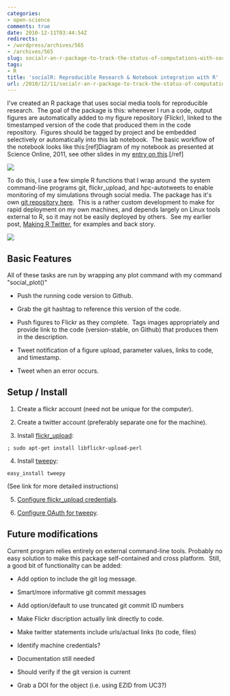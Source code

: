 ```yaml
---
categories:
- open-science
comments: true
date: 2010-12-11T03:44:54Z
redirects:
- /wordpress/archives/565
- /archives/565
slug: socialr-an-r-package-to-track-the-status-of-computations-with-social-network-tools
tags:
- R
title: 'socialR: Reproducible Research & Notebook integration with R'
url: /2010/12/11/socialr-an-r-package-to-track-the-status-of-computations-with-social-network-tools/
---
```


I've created an R package that uses social media tools for reproducible research.  The goal of the package is this: whenever I run a code, output figures are automatically added to my figure repository (Flickr), linked to the timestamped version of the code that produced them in the code repository.  Figures should be tagged by project and be embedded selectively or automatically into this lab notebook.  The basic workflow of the notebook looks like this:[ref]Diagram of my notebook as presented at Science Online, 2011, see other slides in my [entry on this](http://www.carlboettiger.info/archives/792).[/ref]

![]( http://farm6.staticflickr.com/5259/5471680767_34c350314e_o.png )


To do this, I use a few simple R functions that I wrap around  the system command-line programs git, flickr_upload, and hpc-autotweets to enable monitoring of my simulations through social media. The package has it's own [git repository here](https://github.com/cboettig/socialR).  This is a rather custom development to make for rapid deployment on my own machines, and depends largely on Linux tools external to R, so it may not be easily deployed by others.  See my earlier post, [Making R Twitter](http://www.carlboettiger.info/archives/375), for examples and back story.

![]( http://farm5.staticflickr.com/4112/5196584707_663796eb6e_o.png )



## Basic Features


All of these tasks are run by wrapping any plot command with my command "social_plot()"



	
  * Push the running code version to Github.

	
  * Grab the git hashtag to reference this version of the code.

	
  * Push figures to Flickr as they complete.  Tags images appropriately and provide link to the code (version-stable, on Github) that produces them in the description.

	
  * Tweet notification of a figure upload, parameter values, links to code, and timestamp.



	
  * Tweet when an error occurs.




## Setup / Install





	
  1. Create a flickr account (need not be unique for the computer).

	
  2. Create a twitter account (preferably separate one for the machine).

	
  3. Install [flickr_upload](http://search.cpan.org/~cpb/Flickr-Upload/flickr_upload):

    
    ; sudo apt-get install libflickr-upload-perl




	
  4. Install [tweepy](https://github.com/joshthecoder/tweepy/blob/master/INSTALL):

    
    easy_install tweepy




(See link for more detailed instructions)
	
  5. [Configure flickr_upload credentials](http://search.cpan.org/~cpb/Flickr-Upload/flickr_upload#___top).

	
  6. [Configure OAuth for tweepy](http://jeffmiller.github.com/2010/05/31/twitter-from-the-command-line-in-python-using-oauth).




## Future modifications


Current program relies entirely on external command-line tools. Probably no easy solution to make this package self-contained and cross platform.  Still, a good bit of functionality can be added:



	
  * Add option to include the git log message.

	
  * Smart/more informative git commit messages

	
  * Add option/default to use truncated git commit ID numbers

	
  * Make Flickr discription actually link directly to code.

	
  * Make twitter statements include urls/actual links (to code, files)

	
  * Identify machine credentials?

	
  * Documentation still needed

	
  * Should verify if the git version is current

	
  * Grab a DOI for the object (i.e. using EZID from UC3?)


